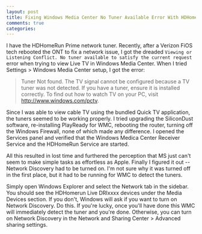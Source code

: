 ```yaml
---
layout: post
title: Fixing Windows Media Center No Tuner Available Error With HDHomeRun Prime
comments: true
categories: 
---
```

I have the HDHomeRun Prime network tuner.  Recently, after a Verizon FiOS tech rebooted the ONT to fix a network issue, I got the dreaded `Viewing or Listening Conflict. No tuner available to satisfy the current request` error when trying to view Live TV in Windows Media Center.  When I tried Settings > Windows Media Center setup, I got the error:

> Tuner Not found. The TV signal cannot be configured because a TV tuner was not detected. If you have a tuner, ensure it is installed correctly.  To find out how to watch TV on your PC, visit http://www.windows.com/pctv.

Since I was able to view cable TV using the bundled Quick TV application, the tuners seemed to be working properly. I tried upgrading the SiliconDust software, re-installing PlayReady for WMC, rebooting the router, turning off the Windows Firewall, none of which made any difference.  I opened the Services panel and verified that the Windows Medica Center Receiver Service and the HDHomeRun Service are started.

All this resulted in lost time and furthered the perception that MS just can't seem to make simple tasks as effortless as Apple.  Finally I figured it out -- Network Discovery had to be turned on.  I'm not sure why it was turned off in the first place, but it had to be running for WMC to detect the tuners.

Simply open Windows Explorer and select the Network tab in the sidebar.  You should see the HDHomerun Live DRIxxxx devices under the Media Devices section.  If you don't, Windows will ask if you want to turn on Network Discovery.  Do this.  If you're lucky, once you'll have done this WMC will immediately detect the tuner and you're done. Otherwise, you can turn on Network Discovery in the Network and Sharing Center > Advanced sharing settings.